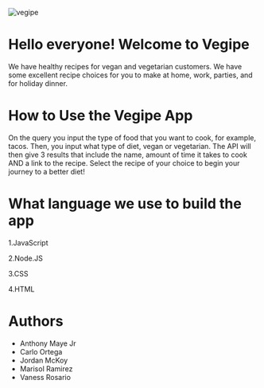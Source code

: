 ![vegipe](https://user-images.githubusercontent.com/50893413/109351746-c2bb5480-7847-11eb-8b32-ebc679315b47.png)
# **Hello everyone! Welcome to Vegipe**
We have healthy recipes for vegan and vegetarian customers. We have some excellent recipe choices for you to make at home, work, parties, and for holiday dinner.

# **How to Use the Vegipe App**

On the query you input the type of food that you want to cook, for example, tacos. Then, you input what type of diet, vegan or vegetarian.
The API will then give 3 results that include the name, amount of time it takes to cook AND a link to the recipe. Select the recipe of your choice to begin your journey to a better diet!

# **What language we use to build the app**
1.JavaScript

2.Node.JS

3.CSS

4.HTML

# **Authors**
* Anthony Maye Jr
* Carlo Ortega
* Jordan McKoy
* Marisol Ramirez
* Vaness Rosario

